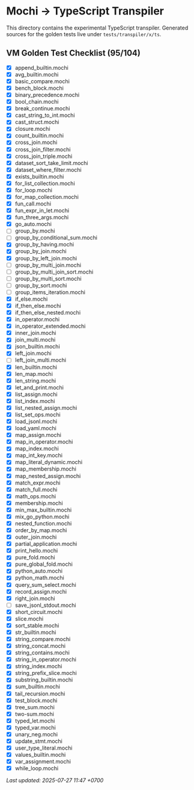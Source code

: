 # Mochi → TypeScript Transpiler

This directory contains the experimental TypeScript transpiler.
Generated sources for the golden tests live under `tests/transpiler/x/ts`.

## VM Golden Test Checklist (95/104)
- [x] append_builtin.mochi
- [x] avg_builtin.mochi
- [x] basic_compare.mochi
- [x] bench_block.mochi
- [x] binary_precedence.mochi
- [x] bool_chain.mochi
- [x] break_continue.mochi
- [x] cast_string_to_int.mochi
- [x] cast_struct.mochi
- [x] closure.mochi
- [x] count_builtin.mochi
- [x] cross_join.mochi
- [x] cross_join_filter.mochi
- [x] cross_join_triple.mochi
- [x] dataset_sort_take_limit.mochi
- [x] dataset_where_filter.mochi
- [x] exists_builtin.mochi
- [x] for_list_collection.mochi
- [x] for_loop.mochi
- [x] for_map_collection.mochi
- [x] fun_call.mochi
- [x] fun_expr_in_let.mochi
- [x] fun_three_args.mochi
- [x] go_auto.mochi
- [ ] group_by.mochi
- [ ] group_by_conditional_sum.mochi
- [x] group_by_having.mochi
- [x] group_by_join.mochi
- [x] group_by_left_join.mochi
- [ ] group_by_multi_join.mochi
- [ ] group_by_multi_join_sort.mochi
- [ ] group_by_multi_sort.mochi
- [ ] group_by_sort.mochi
- [ ] group_items_iteration.mochi
- [x] if_else.mochi
- [x] if_then_else.mochi
- [x] if_then_else_nested.mochi
- [x] in_operator.mochi
- [x] in_operator_extended.mochi
- [x] inner_join.mochi
- [x] join_multi.mochi
- [x] json_builtin.mochi
- [x] left_join.mochi
- [ ] left_join_multi.mochi
- [x] len_builtin.mochi
- [x] len_map.mochi
- [x] len_string.mochi
- [x] let_and_print.mochi
- [x] list_assign.mochi
- [x] list_index.mochi
- [x] list_nested_assign.mochi
- [x] list_set_ops.mochi
- [x] load_jsonl.mochi
- [x] load_yaml.mochi
- [x] map_assign.mochi
- [x] map_in_operator.mochi
- [x] map_index.mochi
- [x] map_int_key.mochi
- [x] map_literal_dynamic.mochi
- [x] map_membership.mochi
- [x] map_nested_assign.mochi
- [x] match_expr.mochi
- [x] match_full.mochi
- [x] math_ops.mochi
- [x] membership.mochi
- [x] min_max_builtin.mochi
- [x] mix_go_python.mochi
- [x] nested_function.mochi
- [x] order_by_map.mochi
- [x] outer_join.mochi
- [x] partial_application.mochi
- [x] print_hello.mochi
- [x] pure_fold.mochi
- [x] pure_global_fold.mochi
- [x] python_auto.mochi
- [x] python_math.mochi
- [x] query_sum_select.mochi
- [x] record_assign.mochi
- [x] right_join.mochi
- [ ] save_jsonl_stdout.mochi
- [x] short_circuit.mochi
- [x] slice.mochi
- [x] sort_stable.mochi
- [x] str_builtin.mochi
- [x] string_compare.mochi
- [x] string_concat.mochi
- [x] string_contains.mochi
- [x] string_in_operator.mochi
- [x] string_index.mochi
- [x] string_prefix_slice.mochi
- [x] substring_builtin.mochi
- [x] sum_builtin.mochi
- [x] tail_recursion.mochi
- [x] test_block.mochi
- [x] tree_sum.mochi
- [x] two-sum.mochi
- [x] typed_let.mochi
- [x] typed_var.mochi
- [x] unary_neg.mochi
- [x] update_stmt.mochi
- [x] user_type_literal.mochi
- [x] values_builtin.mochi
- [x] var_assignment.mochi
- [x] while_loop.mochi

_Last updated: 2025-07-27 11:47 +0700_

